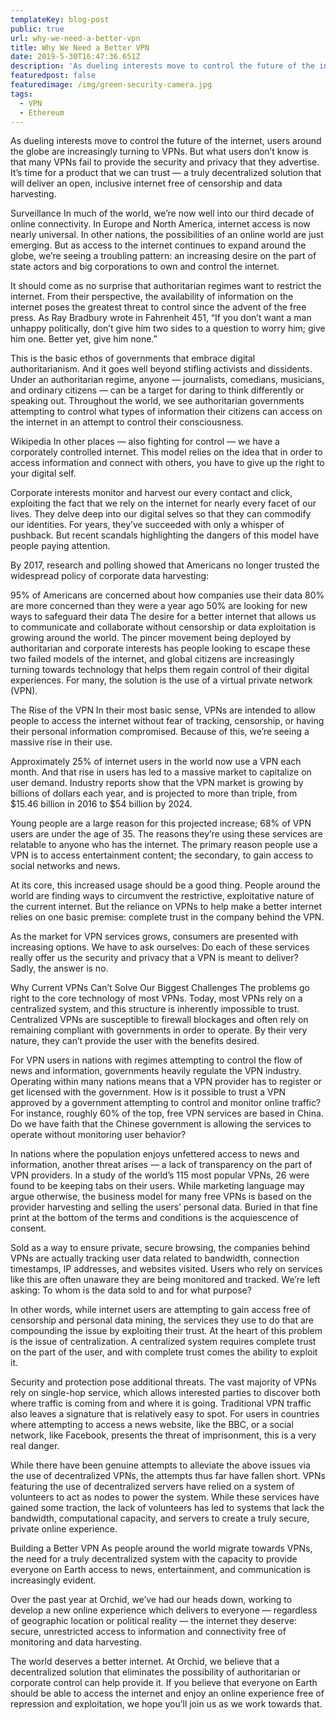 ```yaml
---
templateKey: blog-post
public: true
url: why-we-need-a-better-vpn
title: Why We Need a Better VPN
date: 2019-5-30T16:47:36.651Z
description: 'As dueling interests move to control the future of the internet, users around the globe are increasingly turning to VPNs.'
featuredpost: false
featuredimage: /img/green-security-camera.jpg
tags:
  - VPN
  - Ethereum
---
```

As dueling interests move to control the future of the internet, users around the globe are increasingly turning to VPNs. But what users don’t know is that many VPNs fail to provide the security and privacy that they advertise. It’s time for a product that we can trust — a truly decentralized solution that will deliver an open, inclusive internet free of censorship and data harvesting.

Surveillance
In much of the world, we’re now well into our third decade of online connectivity. In Europe and North America, internet access is now nearly universal. In other nations, the possibilities of an online world are just emerging. But as access to the internet continues to expand around the globe, we’re seeing a troubling pattern: an increasing desire on the part of state actors and big corporations to own and control the internet.

It should come as no surprise that authoritarian regimes want to restrict the internet. From their perspective, the availability of information on the internet poses the greatest threat to control since the advent of the free press. As Ray Bradbury wrote in Fahrenheit 451, “If you don’t want a man unhappy politically, don’t give him two sides to a question to worry him; give him one. Better yet, give him none.”

This is the basic ethos of governments that embrace digital authoritarianism. And it goes well beyond stifling activists and dissidents. Under an authoritarian regime, anyone — journalists, comedians, musicians, and ordinary citizens — can be a target for daring to think differently or speaking out. Throughout the world, we see authoritarian governments attempting to control what types of information their citizens can access on the internet in an attempt to control their consciousness.

Wikipedia
In other places — also fighting for control — we have a corporately controlled internet. This model relies on the idea that in order to access information and connect with others, you have to give up the right to your digital self.

Corporate interests monitor and harvest our every contact and click, exploiting the fact that we rely on the internet for nearly every facet of our lives. They delve deep into our digital selves so that they can commodify our identities. For years, they’ve succeeded with only a whisper of pushback. But recent scandals highlighting the dangers of this model have people paying attention.

By 2017, research and polling showed that Americans no longer trusted the widespread policy of corporate data harvesting:

95% of Americans are concerned about how companies use their data
80% are more concerned than they were a year ago
50% are looking for new ways to safeguard their data
The desire for a better internet that allows us to communicate and collaborate without censorship or data exploitation is growing around the world. The pincer movement being deployed by authoritarian and corporate interests has people looking to escape these two failed models of the internet, and global citizens are increasingly turning towards technology that helps them regain control of their digital experiences. For many, the solution is the use of a virtual private network (VPN).

The Rise of the VPN
In their most basic sense, VPNs are intended to allow people to access the internet without fear of tracking, censorship, or having their personal information compromised. Because of this, we’re seeing a massive rise in their use.

Approximately 25% of internet users in the world now use a VPN each month. And that rise in users has led to a massive market to capitalize on user demand. Industry reports show that the VPN market is growing by billions of dollars each year, and is projected to more than triple, from $15.46 billion in 2016 to $54 billion by 2024.

Young people are a large reason for this projected increase; 68% of VPN users are under the age of 35. The reasons they’re using these services are relatable to anyone who has the internet. The primary reason people use a VPN is to access entertainment content; the secondary, to gain access to social networks and news.

At its core, this increased usage should be a good thing. People around the world are finding ways to circumvent the restrictive, exploitative nature of the current internet. But the reliance on VPNs to help make a better internet relies on one basic premise: complete trust in the company behind the VPN.

As the market for VPN services grows, consumers are presented with increasing options. We have to ask ourselves: Do each of these services really offer us the security and privacy that a VPN is meant to deliver? Sadly, the answer is no.

Why Current VPNs Can’t Solve Our Biggest Challenges
The problems go right to the core technology of most VPNs. Today, most VPNs rely on a centralized system, and this structure is inherently impossible to trust. Centralized VPNs are susceptible to firewall blockages and often rely on remaining compliant with governments in order to operate. By their very nature, they can’t provide the user with the benefits desired.

For VPN users in nations with regimes attempting to control the flow of news and information, governments heavily regulate the VPN industry. Operating within many nations means that a VPN provider has to register or get licensed with the government. How is it possible to trust a VPN approved by a government attempting to control and monitor online traffic? For instance, roughly 60% of the top, free VPN services are based in China. Do we have faith that the Chinese government is allowing the services to operate without monitoring user behavior?

In nations where the population enjoys unfettered access to news and information, another threat arises — a lack of transparency on the part of VPN providers. In a study of the world’s 115 most popular VPNs, 26 were found to be keeping tabs on their users. While marketing language may argue otherwise, the business model for many free VPNs is based on the provider harvesting and selling the users’ personal data. Buried in that fine print at the bottom of the terms and conditions is the acquiescence of consent.


Sold as a way to ensure private, secure browsing, the companies behind VPNs are actually tracking user data related to bandwidth, connection timestamps, IP addresses, and websites visited. Users who rely on services like this are often unaware they are being monitored and tracked. We’re left asking: To whom is the data sold to and for what purpose?

In other words, while internet users are attempting to gain access free of censorship and personal data mining, the services they use to do that are compounding the issue by exploiting their trust. At the heart of this problem is the issue of centralization. A centralized system requires complete trust on the part of the user, and with complete trust comes the ability to exploit it.

Security and protection pose additional threats. The vast majority of VPNs rely on single-hop service, which allows interested parties to discover both where traffic is coming from and where it is going. Traditional VPN traffic also leaves a signature that is relatively easy to spot. For users in countries where attempting to access a news website, like the BBC, or a social network, like Facebook, presents the threat of imprisonment, this is a very real danger.

While there have been genuine attempts to alleviate the above issues via the use of decentralized VPNs, the attempts thus far have fallen short. VPNs featuring the use of decentralized servers have relied on a system of volunteers to act as nodes to power the system. While these services have gained some traction, the lack of volunteers has led to systems that lack the bandwidth, computational capacity, and servers to create a truly secure, private online experience.

Building a Better VPN
As people around the world migrate towards VPNs, the need for a truly decentralized system with the capacity to provide everyone on Earth access to news, entertainment, and communication is increasingly evident.

Over the past year at Orchid, we’ve had our heads down, working to develop a new online experience which delivers to everyone — regardless of geographic location or political reality — the internet they deserve: secure, unrestricted access to information and connectivity free of monitoring and data harvesting.

The world deserves a better internet. At Orchid, we believe that a decentralized solution that eliminates the possibility of authoritarian or corporate control can help provide it. If you believe that everyone on Earth should be able to access the internet and enjoy an online experience free of repression and exploitation, we hope you’ll join us as we work towards that.